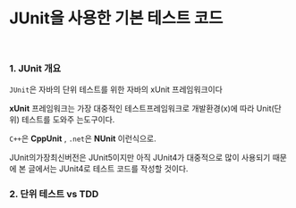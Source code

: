 # JUnit을 사용한 기본 테스트 코드

<br>

### 1. JUnit 개요

`JUnit`은 자바의 단위 테스트를 위한 자바의 xUnit 프레임워크이다

**xUnit** 프레임워크는 가장 대중적인 테스트프레임워크로 개발환경(x)에 따라 Unit(단위) 테스트를 도와주 는도구이다.

`C++`은 **CppUnit** , `.net`은 **NUnit** 이런식으로.

JUnit의가장최신버전은 JUnit5이지만 아직 JUnit4가 대중적으로 많이 사용되기 때문에 본 글에서는 JUnit4로 테스트 코드를 작성할 것이다.


### 2. 단위 테스트 vs TDD


